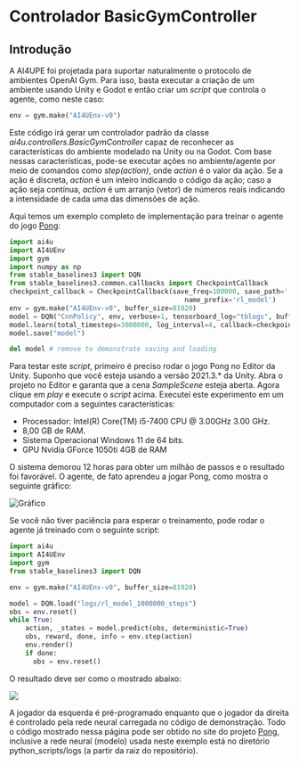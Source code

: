 # Controlador BasicGymController

## Introdução
A AI4UPE foi projetada para suportar naturalmente o protocolo de ambientes OpenAI Gym. Para isso, basta executar a criação de um ambiente usando Unity e Godot e então criar um *script* que controla o agente, como neste caso:

~~~python
env = gym.make("AI4UEnv-v0")
~~~

Este código irá gerar um controlador padrão da classe *ai4u.controllers.BasicGymController* capaz de reconhecer as características do ambiente modelado na Unity ou na Godot. Com base nessas características, pode-se executar ações no ambiente/agente por meio de comandos como *step(action)*, onde *action* é o valor da ação. Se a ação é discreta, *action* é um inteiro indicando o código da ação; caso a ação seja contínua, *action* é um arranjo (vetor) de números reais indicando a intensidade de cada uma das dimensões de ação.


Aqui temos um exemplo completo de implementação para treinar o agente do jogo [Pong](https://github.com/gilzamir18/PhongDemo):

~~~python
import ai4u
import AI4UEnv
import gym
import numpy as np
from stable_baselines3 import DQN
from stable_baselines3.common.callbacks import CheckpointCallback
checkpoint_callback = CheckpointCallback(save_freq=100000, save_path='./logs/',
                                            name_prefix='rl_model')
env = gym.make("AI4UEnv-v0", buffer_size=81920)
model = DQN("CnnPolicy", env, verbose=1, tensorboard_log="tblogs", buffer_size=500000)
model.learn(total_timesteps=3000000, log_interval=4, callback=checkpoint_callback)
model.save("model")

del model # remove to demonstrate saving and loading
~~~

Para testar este *script*, primeiro é preciso rodar o jogo Pong no Editor da Unity. Suponho que você esteja usando a versão 2021.3.* da Unity. Abra o projeto no Editor e garanta que a cena *SampleScene* esteja aberta. Agora clique em *play* e execute o *script* acima. Executei este experimento em um computador com a seguintes características:
* Processador: Intel(R) Core(TM) i5-7400 CPU @ 3.00GHz   3.00 GHz.
* 8,00 GB de RAM.
* Sistema Operacional Windows 11 de 64 bits.
* GPU Nvidia GForce 1050ti 4GB de RAM

O sistema demorou 12 horas para obter um milhão de passos e o resultado foi favorável. O agente, de fato aprendeu a jogar Pong, como mostra o seguinte gráfico:

![Gráfico](https://by3301files.storage.live.com/y4mBFID5H01I_Z5o5VdQ_dAYnAP-eh_MsDKZpWCywqhqx-BMvzHbtD23roz99QqsdmE5BncH0c59wy6OEkVyE7TsblGg-In_CY29MQ81MRzXmrIOwO2Q2XhSy9kcHFSLGneVhOlDB7KYvCsKF0nXYTkWbmihxz_1IeKyBR7qlk_lAFA6dFtbISekGqKNlmFkC110-E6CXpkIqsMYRLzoJKbRjjnpPcziXRnpTU6WkJu7c0?encodeFailures=1&width=384&height=311)

Se você não tiver paciência para esperar o treinamento, pode rodar o agente já treinado com o seguinte script:

~~~python
import ai4u
import AI4UEnv
import gym
from stable_baselines3 import DQN

env = gym.make("AI4UEnv-v0", buffer_size=81920)

model = DQN.load("logs/rl_model_1000000_steps")
obs = env.reset()
while True:
    action, _states = model.predict(obs, deterministic=True)
    obs, reward, done, info = env.step(action)
    env.render()
    if done:
      obs = env.reset()
~~~

O resultado deve ser como o mostrado abaixo:

![](https://public.by.files.1drv.com/y4mE4z_1xivtrP8mdLnopcJSoad1Vs70jnclJtfQrK5GTBCXjnVVfavVBvTgizC0ytDV4acsbPokboN_tnW8iIppCDHZs1OP1ZJ0_NRh5f2T5DTDSrXSIauYIhPOalXStNutHBQ3StqPYfHcseiwq6kqFQasiuaDN_ozHHnkRkIPDOo3Wn2JTat0XamQo0JxU7jlxYSiUzP4TECDSZDGXWh2KHbKBYOtlXXLhjKQNE5ziw)

A jogador da esquerda é pré-programado enquanto que o jogador da direita é controlado pela rede neural carregada no código de demonstração. Todo o código mostrado nessa página pode ser obtido no site do projeto [Pong](https://github.com/gilzamir18/PhongDemo), inclusive a rede neural (modelo) usada neste exemplo está no diretório python_scripts/logs (a partir da raiz do repositório).